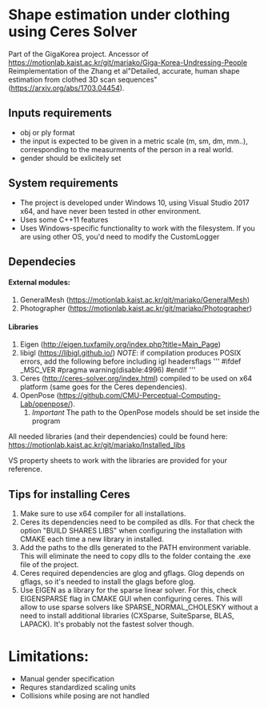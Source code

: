 # Shape estimation under clothing using Ceres Solver
Part of the GigaKorea project. 
Ancessor of https://motionlab.kaist.ac.kr/git/mariako/Giga-Korea-Undressing-People
Reimplementation of the Zhang et al"Detailed, accurate, human shape estimation from clothed 3D scan sequences" (https://arxiv.org/abs/1703.04454).

## Inputs requirements
* obj or ply format
* the input is expected to be given in a metric scale (m, sm, dm, mm..), corresponding to the measurments of the person in a real world.
* gender should be exlicitely set

## System requirements
* The project is developed under Windows 10, using Visual Studio 2017 x64, and have never been tested in other environment.
* Uses some C++11 features
* Uses Windows-specific functionality to work with the filesystem. If you are using other OS, you'd need to modify the CustomLogger

## Dependecies

#### External modules:
1. GeneralMesh (https://motionlab.kaist.ac.kr/git/mariako/GeneralMesh)
1. Photographer (https://motionlab.kaist.ac.kr/git/mariako/Photographer)

#### Libraries	
1. Eigen (http://eigen.tuxfamily.org/index.php?title=Main_Page)
1. libigl (https://libigl.github.io/)
*NOTE*: if compilation produces POSIX errors, add the following before including igl headersflags
'''
#ifdef _MSC_VER
#pragma warning(disable:4996)
#endif
'''
1. Ceres (http://ceres-solver.org/index.html) compiled to be used on x64 platform (same goes for the Ceres dependencies).
1. OpenPose (https://github.com/CMU-Perceptual-Computing-Lab/openpose/). 
	1. *Important* The path to the OpenPose models should be set inside the program

All needed libraries (and their dependencies) could be found here: https://motionlab.kaist.ac.kr/git/mariako/Installed_libs

VS property sheets to work with the libraries are provided for your reference.

## Tips for installing Ceres
1. Make sure to use x64 compiler for all installations.
1. Ceres its dependencies need to be compiled as dlls. For that check the option "BUILD SHARES LIBS" when configuring the installation with CMAKE each time a new library in installed. 
1. Add the paths to the dlls generated to the PATH environment variable. This will eliminate the need to copy dlls to the folder containg the .exe file of the project.
1. Ceres required dependencies are glog and gflags. Glog depends on gflags, so it's needed to install the glags before glog.
1. Use EIGEN as a library for the sparse linear solver. For this, check EIGENSPARSE flag in CMAKE GUI when configuring ceres. This will allow to use sparse solvers like SPARSE_NORMAL_CHOLESKY without a need to install additional libraries (CXSparse, SuiteSparse, BLAS, LAPACK). It's probably not the fastest solver though. 

# Limitations:
* Manual gender specification
* Requres standardized scaling units
* Collisions while posing are not handled